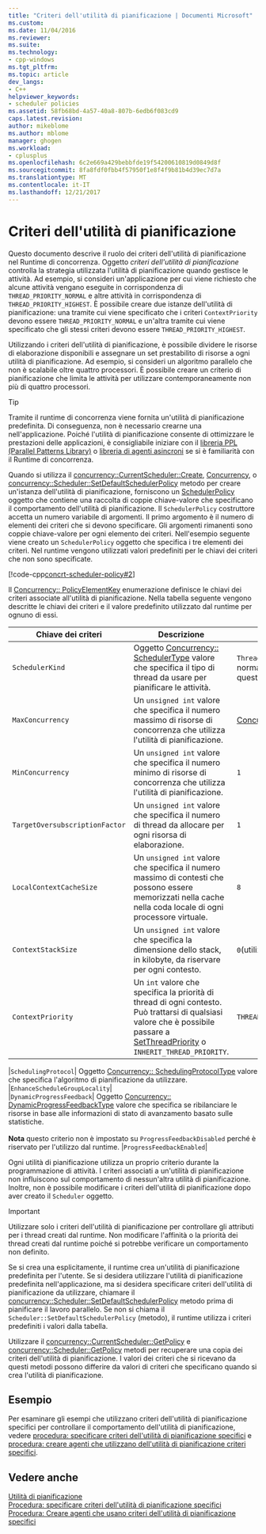 ```yaml
---
title: "Criteri dell'utilità di pianificazione | Documenti Microsoft"
ms.custom: 
ms.date: 11/04/2016
ms.reviewer: 
ms.suite: 
ms.technology:
- cpp-windows
ms.tgt_pltfrm: 
ms.topic: article
dev_langs:
- C++
helpviewer_keywords:
- scheduler policies
ms.assetid: 58fb68bd-4a57-40a8-807b-6edb6f083cd9
caps.latest.revision: 
author: mikeblome
ms.author: mblome
manager: ghogen
ms.workload:
- cplusplus
ms.openlocfilehash: 6c2e669a429bebbfde19f54200610819d0849d8f
ms.sourcegitcommit: 8fa8fdf0fbb4f57950f1e8f4f9b81b4d39ec7d7a
ms.translationtype: MT
ms.contentlocale: it-IT
ms.lasthandoff: 12/21/2017
---
```

# <a name="scheduler-policies"></a>Criteri dell'utilità di pianificazione
Questo documento descrive il ruolo dei criteri dell'utilità di pianificazione nel Runtime di concorrenza. Oggetto *criteri dell'utilità di pianificazione* controlla la strategia utilizzata l'utilità di pianificazione quando gestisce le attività. Ad esempio, si consideri un'applicazione per cui viene richiesto che alcune attività vengano eseguite in corrispondenza di `THREAD_PRIORITY_NORMAL` e altre attività in corrispondenza di `THREAD_PRIORITY_HIGHEST`.  È possibile creare due istanze dell'utilità di pianificazione: una tramite cui viene specificato che i criteri `ContextPriority` devono essere `THREAD_PRIORITY_NORMAL` e un'altra tramite cui viene specificato che gli stessi criteri devono essere `THREAD_PRIORITY_HIGHEST`.  
  
 Utilizzando i criteri dell'utilità di pianificazione, è possibile dividere le risorse di elaborazione disponibili e assegnare un set prestabilito di risorse a ogni utilità di pianificazione. Ad esempio, si consideri un algoritmo parallelo che non è scalabile oltre quattro processori. È possibile creare un criterio di pianificazione che limita le attività per utilizzare contemporaneamente non più di quattro processori.  
  
> [!TIP]
>  Tramite il runtime di concorrenza viene fornita un'utilità di pianificazione predefinita. Di conseguenza, non è necessario crearne una nell'applicazione. Poiché l'utilità di pianificazione consente di ottimizzare le prestazioni delle applicazioni, è consigliabile iniziare con il [libreria PPL (Parallel Patterns Library)](../../parallel/concrt/parallel-patterns-library-ppl.md) o [libreria di agenti asincroni](../../parallel/concrt/asynchronous-agents-library.md) se si è familiarità con il Runtime di concorrenza.  
  
 Quando si utilizza il [concurrency::CurrentScheduler::Create](reference/currentscheduler-class.md#create), [Concurrency](reference/scheduler-class.md#create), o [concurrency::Scheduler::SetDefaultSchedulerPolicy](reference/scheduler-class.md#setdefaultschedulerpolicy) metodo per creare un'istanza dell'utilità di pianificazione, forniscono un [SchedulerPolicy](../../parallel/concrt/reference/schedulerpolicy-class.md) oggetto che contiene una raccolta di coppie chiave-valore che specificano il comportamento dell'utilità di pianificazione. Il `SchedulerPolicy` costruttore accetta un numero variabile di argomenti. Il primo argomento è il numero di elementi dei criteri che si devono specificare. Gli argomenti rimanenti sono coppie chiave-valore per ogni elemento dei criteri. Nell'esempio seguente viene creato un `SchedulerPolicy` oggetto che specifica i tre elementi dei criteri. Nel runtime vengono utilizzati valori predefiniti per le chiavi dei criteri che non sono specificate.  

  
 [!code-cpp[concrt-scheduler-policy#2](../../parallel/concrt/codesnippet/cpp/scheduler-policies_1.cpp)]  
  

 Il [Concurrency:: PolicyElementKey](reference/concurrency-namespace-enums.md#policyelementkey) enumerazione definisce le chiavi dei criteri associate all'utilità di pianificazione. Nella tabella seguente vengono descritte le chiavi dei criteri e il valore predefinito utilizzato dal runtime per ognuno di essi.  
  
|Chiave dei criteri|Descrizione|Valore predefinito|  
|----------------|-----------------|-------------------|  
|`SchedulerKind`|Oggetto [Concurrency:: SchedulerType](reference/concurrency-namespace-enums.md#schedulertype) valore che specifica il tipo di thread da usare per pianificare le attività.|`ThreadScheduler` (utilizzare thread normali). È l'unico valore valido per questa chiave.|  
|`MaxConcurrency`|Un `unsigned int` valore che specifica il numero massimo di risorse di concorrenza che utilizza l'utilità di pianificazione.|[Concurrency::MaxExecutionResources](reference/concurrency-namespace-constants1.md#maxexecutionresources)|  
|`MinConcurrency`|Un `unsigned int` valore che specifica il numero minimo di risorse di concorrenza che utilizza l'utilità di pianificazione.|`1`|  
|`TargetOversubscriptionFactor`|Un `unsigned int` valore che specifica il numero di thread da allocare per ogni risorsa di elaborazione.|`1`|  
|`LocalContextCacheSize`|Un `unsigned int` valore che specifica il numero massimo di contesti che possono essere memorizzati nella cache nella coda locale di ogni processore virtuale.|`8`|  
|`ContextStackSize`|Un `unsigned int` valore che specifica la dimensione dello stack, in kilobyte, da riservare per ogni contesto.|`0`(utilizzare la dimensione predefinita)|  
|`ContextPriority`|Un `int` valore che specifica la priorità di thread di ogni contesto. Può trattarsi di qualsiasi valore che è possibile passare a [SetThreadPriority](http://msdn.microsoft.com/library/windows/desktop/ms686277) o `INHERIT_THREAD_PRIORITY`.|`THREAD_PRIORITY_NORMAL`|  

|`SchedulingProtocol`| Oggetto [Concurrency:: SchedulingProtocolType](reference/concurrency-namespace-enums.md#schedulingprotocoltype) valore che specifica l'algoritmo di pianificazione da utilizzare. |`EnhanceScheduleGroupLocality`|  
|`DynamicProgressFeedback`| Oggetto [Concurrency:: DynamicProgressFeedbackType](reference/concurrency-namespace-enums.md#dynamicprogressfeedbacktype) valore che specifica se ribilanciare le risorse in base alle informazioni di stato di avanzamento basato sulle statistiche.<br /><br /> **Nota** questo criterio non è impostato su `ProgressFeedbackDisabled` perché è riservato per l'utilizzo dal runtime. |`ProgressFeedbackEnabled`|  

  
 Ogni utilità di pianificazione utilizza un proprio criterio durante la programmazione di attività. I criteri associati a un'utilità di pianificazione non influiscono sul comportamento di nessun'altra utilità di pianificazione. Inoltre, non è possibile modificare i criteri dell'utilità di pianificazione dopo aver creato il `Scheduler` oggetto.  
  
> [!IMPORTANT]
>  Utilizzare solo i criteri dell'utilità di pianificazione per controllare gli attributi per i thread creati dal runtime. Non modificare l'affinità o la priorità dei thread creati dal runtime poiché si potrebbe verificare un comportamento non definito.  
  
 Se si crea una esplicitamente, il runtime crea un'utilità di pianificazione predefinita per l'utente. Se si desidera utilizzare l'utilità di pianificazione predefinita nell'applicazione, ma si desidera specificare criteri dell'utilità di pianificazione da utilizzare, chiamare il [concurrency::Scheduler::SetDefaultSchedulerPolicy](reference/scheduler-class.md#setdefaultschedulerpolicy) metodo prima di pianificare il lavoro parallelo. Se non si chiama il `Scheduler::SetDefaultSchedulerPolicy` (metodo), il runtime utilizza i criteri predefiniti i valori dalla tabella.  
  
 Utilizzare il [concurrency::CurrentScheduler::GetPolicy](reference/currentscheduler-class.md#getpolicy) e [concurrency::Scheduler::GetPolicy](reference/scheduler-class.md#getpolicy) metodi per recuperare una copia dei criteri dell'utilità di pianificazione. I valori dei criteri che si ricevano da questi metodi possono differire da valori di criteri che specificano quando si crea l'utilità di pianificazione.  
  
## <a name="example"></a>Esempio  
 Per esaminare gli esempi che utilizzano criteri dell'utilità di pianificazione specifici per controllare il comportamento dell'utilità di pianificazione, vedere [procedura: specificare criteri dell'utilità di pianificazione specifici](../../parallel/concrt/how-to-specify-specific-scheduler-policies.md) e [procedura: creare agenti che utilizzano dell'utilità di pianificazione criteri specifici](../../parallel/concrt/how-to-create-agents-that-use-specific-scheduler-policies.md).  
  
## <a name="see-also"></a>Vedere anche  
 [Utilità di pianificazione](../../parallel/concrt/task-scheduler-concurrency-runtime.md)   
 [Procedura: specificare criteri dell'utilità di pianificazione specifici](../../parallel/concrt/how-to-specify-specific-scheduler-policies.md)   
 [Procedura: Creare agenti che usano criteri dell'utilità di pianificazione specifici](../../parallel/concrt/how-to-create-agents-that-use-specific-scheduler-policies.md)

